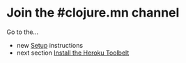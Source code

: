 # Join the #clojure.mn channel

Go to the...
* new [Setup](setup_new.md) instructions
* next section [Install the Heroku Toolbelt](setup_new_heroku.md)

